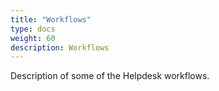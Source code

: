 ```yaml
---
title: "Workflows"
type: docs
weight: 60
description: Workflows
---
```


Description of some of the Helpdesk workflows.
